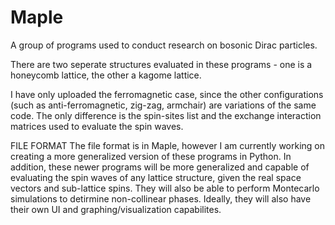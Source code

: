 # Maple
A group of programs used to conduct research on bosonic Dirac particles. 


There are two seperate structures evaluated in these programs - one is a honeycomb lattice, the other a kagome lattice. 

I have only uploaded the ferromagnetic case, since the other configurations (such as anti-ferromagnetic, zig-zag, armchair) are variations of the same code. 
The only difference is the spin-sites list and the exchange interaction matrices used to evaluate the spin waves.



FILE FORMAT
The file format is in Maple, however I am currently working on creating a more generalized version of these programs in Python.
In addition, these newer programs will be more generalized and capable of evaluating the spin waves of any lattice structure, given the real space vectors and sub-lattice spins. 
They will also be able to perform Montecarlo simulations to detirmine non-collinear phases.
Ideally, they will also have their own UI and graphing/visualization capabilites.
